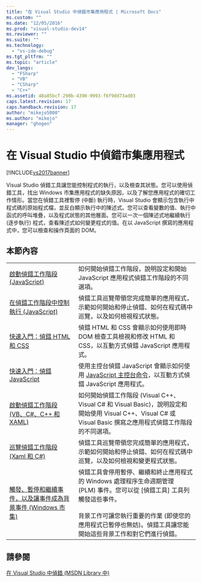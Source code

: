 ```yaml
---
title: "在 Visual Studio 中偵錯市集應用程式 | Microsoft Docs"
ms.custom: ""
ms.date: "12/05/2016"
ms.prod: "visual-studio-dev14"
ms.reviewer: ""
ms.suite: ""
ms.technology: 
  - "vs-ide-debug"
ms.tgt_pltfrm: ""
ms.topic: "article"
dev_langs: 
  - "FSharp"
  - "VB"
  - "CSharp"
  - "C++"
ms.assetid: 48a85bcf-290b-4390-9993-f6f9dd73ad03
caps.latest.revision: 17
caps.handback.revision: 17
author: "mikejo5000"
ms.author: "mikejo"
manager: "ghogen"
---
```

# 在 Visual Studio 中偵錯市集應用程式
[!INCLUDE[vs2017banner](../code-quality/includes/vs2017banner.md)]

Visual Studio 偵錯工具讓您能控制程式的執行，以及檢查其狀態。您可以使用偵錯工具，找出 Windows 市集應用程式的缺失原因，以及了解您應用程式的確切工作情形。當您在偵錯工具裡暫停 \(中斷\) 執行時，Visual Studio 會顯示包含執行中程式碼的原始程式檔，並反白顯示執行中的陳述式。您可以查看變數的值、執行中函式的呼叫堆疊，以及程式狀態的其他層面。您可以一次一個陳述式地繼續執行 \(逐步執行\) 程式，查看陳述式如何變更程式的值。在以 JavaScript 撰寫的應用程式中，您可以檢查和操作頁面的 DOM。  
  
## 本節內容  
  
|||  
|-|-|  
|[啟動偵錯工作階段 \(JavaScript\)](../debugger/start-a-debugging-session-for-store-apps-in-visual-studio-javascript.md)|如何開始偵錯工作階段，說明設定和開始 JavaScript 應用程式偵錯工作階段的不同選項。|  
|[在偵錯工作階段中控制執行 \(JavaScript\)](../debugger/control-execution-of-a-store-app-in-a-visual-studio-debug-session-for-windows-store-apps-javascript.md)|偵錯工具巡覽帶領您完成簡單的應用程式，示範如何開始和停止偵錯、如何在程式碼中巡覽，以及如何檢視程式狀態。|  
|[快速入門：偵錯 HTML 和 CSS](../debugger/quickstart-debug-html-and-css.md)|偵錯 HTML 和 CSS 會顯示如何使用即時 DOM 檢查工具檢視和修改 HTML 和 CSS，以互動方式偵錯 JavaScript 應用程式。|  
|[快速入門：偵錯 JavaScript](../debugger/quickstart-debug-javascript-using-the-console.md)|使用主控台偵錯 JavaScript 會顯示如何使用 [JavaScript 主控台命令](../debugger/javascript-console-commands.md)，以互動方式偵錯 JavaScript 應用程式。|  
|[啟動偵錯工作階段 \(VB、C\#、C\+\+ 和 XAML\)](../debugger/start-a-debugging-session-for-a-store-app-in-visual-studio-vb-csharp-cpp-and-xaml.md)|如何開始偵錯工作階段 \(Visual C\+\+、Visual C\# 和 Visual Basic\)，說明設定和開始使用 Visual C\+\+、Visual C\# 或 Visual Basic 撰寫之應用程式偵錯工作階段的不同選項。|  
|[巡覽偵錯工作階段 \(Xaml 和 C\#\)](../debugger/navigate-a-debugging-session-in-visual-studio-xaml-and-csharp.md)|偵錯工具巡覽帶領您完成簡單的應用程式，示範如何開始和停止偵錯、如何在程式碼中巡覽，以及如何檢視和變更程式狀態。|  
|[觸發、暫停和繼續事件，以及讓事件成為背景事件 \(Windows 市集\)](../debugger/how-to-trigger-suspend-resume-and-background-events-for-windows-store-apps-in-visual-studio.md)|偵錯工具會停用暫停、繼續和終止應用程式的 Windows 處理程序生命週期管理 \(PLM\) 事件。您可以從 \[偵錯工具\] 工具列觸發這些事件。<br /><br /> 背景工作可讓您執行重要的作業 \(即使您的應用程式已暫停也無妨\)。偵錯工具讓您能開始這些背景工作和對它們進行偵錯。|  
  
## 請參閱  
 [在 Visual Studio 中偵錯 \(MSDN Library 中\)](http://go.microsoft.com/fwlink/?LinkID=226896)